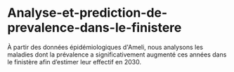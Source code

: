 # Analyse-et-prediction-de-prevalence-dans-le-finistere
À partir des données épidémiologiques d'Ameli, nous analysons les maladies dont la prévalence a significativement augmenté ces années dans le finistère afin d’estimer leur effectif en 2030.
